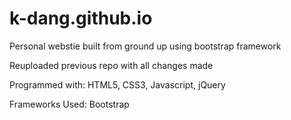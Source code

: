 k-dang.github.io
================
Personal webstie built from ground up using bootstrap framework

Reuploaded previous repo with all changes made 

Programmed with: HTML5, CSS3, Javascript, jQuery

Frameworks Used: Bootstrap
